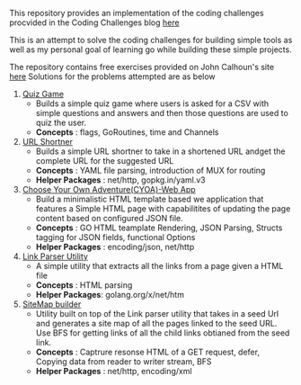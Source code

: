 This repository provides an implementation of the coding challenges procvided in the Coding Challenges blog [here](https://codingchallenges.fyi/challenges/intro/)

This is an attempt to solve the coding challenges for building simple tools as well as my personal goal of learning go while building these simple projects.

The repository contains free exercises provided on John Calhoun's site [here](https://courses.calhoun.io/courses/cor_gophercises)
Solutions for the problems attempted are as below 

1. [Quiz Game](https://courses.calhoun.io/lessons/les_goph_01) 
    - Builds a simple quiz game where users is asked for a CSV with simple questions and answers and then those questions are used to quiz the user.
    - **Concepts** : flags, GoRoutines, time and Channels   
2. [URL Shortner](https://courses.calhoun.io/lessons/les_goph_04) 
    - Builds a simple URL shortner to take in a shortened URL andget the complete URL for the suggested URL 
    - **Concepts** : YAML file parsing, introduction of MUX for routing
    - **Helper Packages** : net/http, gopkg.in/yaml.v3
3. [Choose Your Own Adventure(CYOA)-Web App](https://courses.calhoun.io/lessons/les_goph_06)
    - Build a minimalistic HTML template based we application that features a Simple HTML page with capabilitites of updating the page content based on configured JSON file. 
    - **Concepts** : GO HTML teamplate Rendering, JSON Parsing, Structs tagging for JSON fields, functional Options
    - **Helper Packages** : encoding/json, net/http
4. [Link Parser Utility](https://courses.calhoun.io/lessons/les_goph_16)
    - A simple utility that extracts all the links from a page given a HTML file
    - **Concepts** : HTML parsing
    - **Helper Packages**: golang.org/x/net/htm
5. [SiteMap builder](https://courses.calhoun.io/lessons/les_goph_24)
    - Utility built on top of the Link parser utility that takes in a seed Url and generates a site map of all the pages linked to the seed URL. Use BFS for getting links of all the child links obtianed from the seed link.
    - **Concepts** : Captrure resonse HTML of a GET request, defer, Copying data from reader to writer stream, BFS
    - **Helper Packages** : net/http, encoding/xml  
